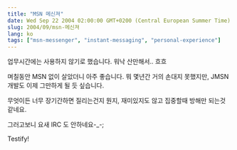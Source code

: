 ```yaml
---
title: "MSN 메신져"
date: Wed Sep 22 2004 02:00:00 GMT+0200 (Central European Summer Time)
slug: 2004/09/msn-메신져
lang: ko
tags: ["msn-messenger", "instant-messaging", "personal-experience"]
---
```


업무시간에는 사용하지 않기로 했습니다.
워낙 산만해서.. 흐흐

며칠동안 MSN 없이 살았더니 아주 좋습니다.
뭐 몇년간 거의 손대지 못했지만, JMSN 개발도
이제 그만하게 될 듯 싶습니다.

무엇이든 너무 장기간하면 질리는건지 뭔지,
재미있지도 않고 집중할때 방해만 되는것 같네요.

그러고보니 요새 IRC 도 안하네요-_-;

Testify!
